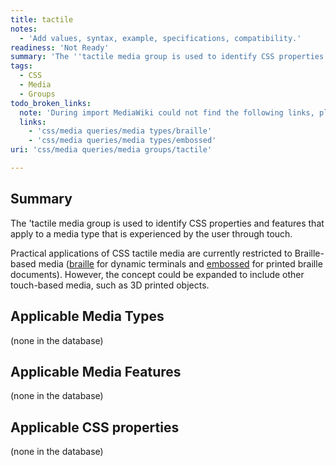 ```yaml
---
title: tactile
notes:
  - 'Add values, syntax, example, specifications, compatibility.'
readiness: 'Not Ready'
summary: 'The ''tactile media group is used to identify CSS properties and features that apply to a media type that is experienced by the user through touch.'
tags:
  - CSS
  - Media
  - Groups
todo_broken_links:
  note: 'During import MediaWiki could not find the following links, please fix and adjust this list.'
  links:
    - 'css/media queries/media types/braille'
    - 'css/media queries/media types/embossed'
uri: 'css/media queries/media groups/tactile'

---
```

## <span>Summary</span>

The 'tactile media group is used to identify CSS properties and features that apply to a media type that is experienced by the user through touch.

Practical applications of CSS tactile media are currently restricted to Braille-based media ([braille](/w/index.php?title=css/media_queries/media_types/braille&action=edit&redlink=1) for dynamic terminals and [embossed](/w/index.php?title=css/media_queries/media_types/embossed&action=edit&redlink=1) for printed braille documents). However, the concept could be expanded to include other touch-based media, such as 3D printed objects.

## <span>Applicable Media Types</span>

(none in the database)

## <span>Applicable Media Features</span>

(none in the database)

## <span>Applicable CSS properties</span>

(none in the database)